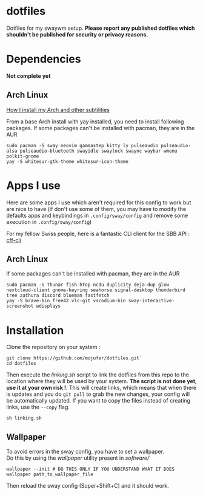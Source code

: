 # dotfiles
Dotfiles for my swaywm setup.
**Please report any published dotfiles which shouldn't be published for security or privacy reasons.**

# Dependencies
**Not complete yet**
## Arch Linux
[How I install my Arch and other subtilities](arch_install_notes.md)

From a base Arch install with yay installed, you need to install following packages.
If some packages can't be installed with pacman, they are in the AUR
```
sudo pacman -S sway neovim gammastep kitty ly pulseaudio pulseaudio-alsa pulseaudio-bluetooth swayidle swaylock swaync waybar wmenu polkit-gnome
yay -S whitesur-gtk-theme whitesur-icon-theme
```

# Apps I use
Here are some apps I use which aren't required for this config to work but are nice to have (if don't use some of them, you may have to modify the defaults apps and keybindings in ```.config/sway/config``` and remove some execution in ```.config/sway/config```)

For my fellow Swiss people, here is a fantastic CLI client for the SBB API : [cff-cli](https://github.com/goeil/cff-cli)

## Arch Linux
If some packages can't be installed with pacman, they are in the AUR
```
sudo pacman -S thunar fish htop ncdu duplicity deja-dup glow nextcloud-client gnome-keyring seahorse signal-desktop thunderbird tree zathura discord blueman fastfetch
yay -S brave-bin free42 vlc-git vscodium-bin sway-interactive-screenshot wdisplays
```

# Installation
Clone the repository on your system : 
```
git clone https://github.com/mojufer/dotfiles.git`
cd dotfiles
```

Then execute the *linking.sh* script to link the dotfiles from this repo to the location where they will be used by your system. **The script is not done yet, use it at your own risk !**.
This will create links, which means that when there is updates and you do ```git pull``` to grab the new changes, your config will be automatically updated. If you want to copy the files instead of creating links, use the ```--copy``` flag.
```
sh linking.sh
```

## Wallpaper
To avoid errors in the sway config, you have to set a wallpaper.  
Do this by using the *wallpaper* utility present in *software/*
```
wallpaper --init # DO THIS ONLY IF YOU UNDERSTAND WHAT IT DOES
wallpaper path_to_wallpaper_file
```
Then reload the sway config (Super+Shift+C) and it should work.
